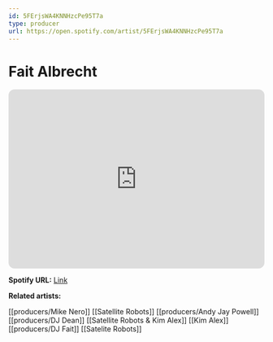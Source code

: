 ```yaml
---
id: 5FErjsWA4KNNHzcPe95T7a
type: producer
url: https://open.spotify.com/artist/5FErjsWA4KNNHzcPe95T7a
---
```

# Fait Albrecht

<iframe style="border-radius:12px" src="https://open.spotify.com/embed/artist/5FErjsWA4KNNHzcPe95T7a" width="100%" height="352" frameBorder="0" allowfullscreen="" allow="autoplay; clipboard-write; encrypted-media; fullscreen; picture-in-picture" loading="lazy"></iframe>

**Spotify URL:** [Link](https://open.spotify.com/artist/5FErjsWA4KNNHzcPe95T7a)

**Related artists:**

[[producers/Mike Nero]]
[[Satellite Robots]]
[[producers/Andy Jay Powell]]
[[producers/DJ Dean]]
[[Satellite Robots & Kim Alex]]
[[Kim Alex]]
[[producers/DJ Fait]]
[[Satelite Robots]]
